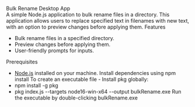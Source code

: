 Bulk Rename Desktop App  
A simple Node.js application to bulk rename files in a directory. This application allows users to replace specified text in filenames with new text, with an option to preview changes before applying them. 
Features
- Bulk rename files in a specified directory.
- Preview changes before applying them.
- User-friendly prompts for inputs.

Prerequisites
- [Node.js](https://nodejs.org/) installed on your machine.
Install dependencies using npm install
To create an executable file - 
Install pkg globally: 
- npm install -g pkg
- pkg index.js --targets node16-win-x64 --output bulkRename.exe
Run the executable by double-clicking bulkRename.exe

